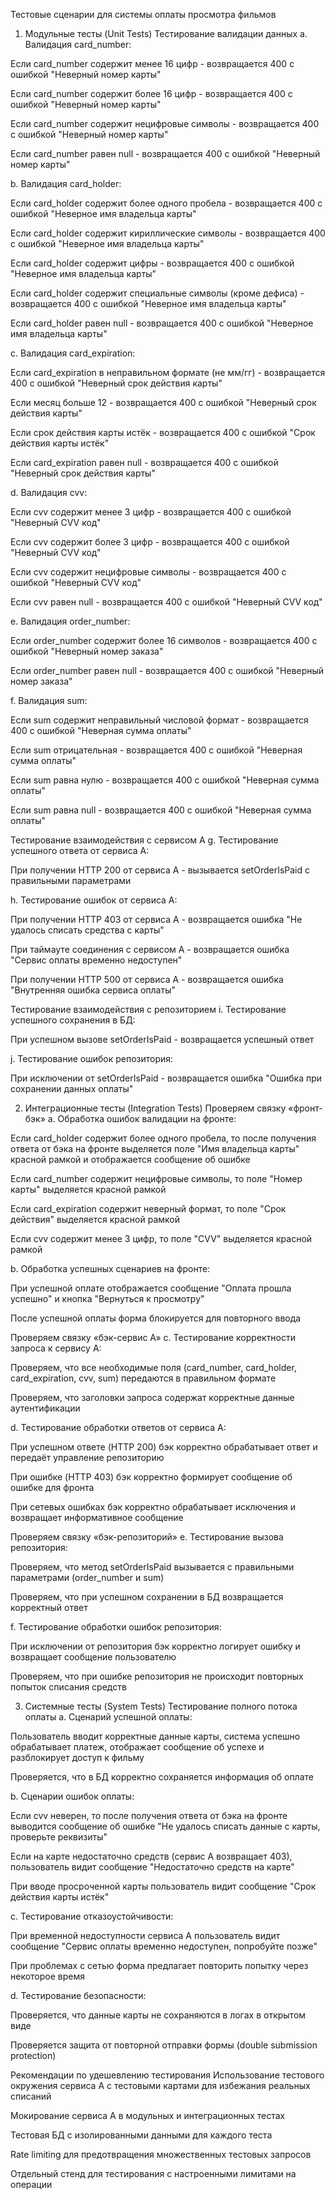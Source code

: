 Тестовые сценарии для системы оплаты просмотра фильмов
1. Модульные тесты (Unit Tests)
Тестирование валидации данных
a. Валидация card_number:

Если card_number содержит менее 16 цифр - возвращается 400 с ошибкой "Неверный номер карты"

Если card_number содержит более 16 цифр - возвращается 400 с ошибкой "Неверный номер карты"

Если card_number содержит нецифровые символы - возвращается 400 с ошибкой "Неверный номер карты"

Если card_number равен null - возвращается 400 с ошибкой "Неверный номер карты"

b. Валидация card_holder:

Если card_holder содержит более одного пробела - возвращается 400 с ошибкой "Неверное имя владельца карты"

Если card_holder содержит кириллические символы - возвращается 400 с ошибкой "Неверное имя владельца карты"

Если card_holder содержит цифры - возвращается 400 с ошибкой "Неверное имя владельца карты"

Если card_holder содержит специальные символы (кроме дефиса) - возвращается 400 с ошибкой "Неверное имя владельца карты"

Если card_holder равен null - возвращается 400 с ошибкой "Неверное имя владельца карты"

c. Валидация card_expiration:

Если card_expiration в неправильном формате (не мм/гг) - возвращается 400 с ошибкой "Неверный срок действия карты"

Если месяц больше 12 - возвращается 400 с ошибкой "Неверный срок действия карты"

Если срок действия карты истёк - возвращается 400 с ошибкой "Срок действия карты истёк"

Если card_expiration равен null - возвращается 400 с ошибкой "Неверный срок действия карты"

d. Валидация cvv:

Если cvv содержит менее 3 цифр - возвращается 400 с ошибкой "Неверный CVV код"

Если cvv содержит более 3 цифр - возвращается 400 с ошибкой "Неверный CVV код"

Если cvv содержит нецифровые символы - возвращается 400 с ошибкой "Неверный CVV код"

Если cvv равен null - возвращается 400 с ошибкой "Неверный CVV код"

e. Валидация order_number:

Если order_number содержит более 16 символов - возвращается 400 с ошибкой "Неверный номер заказа"

Если order_number равен null - возвращается 400 с ошибкой "Неверный номер заказа"

f. Валидация sum:

Если sum содержит неправильный числовой формат - возвращается 400 с ошибкой "Неверная сумма оплаты"

Если sum отрицательная - возвращается 400 с ошибкой "Неверная сумма оплаты"

Если sum равна нулю - возвращается 400 с ошибкой "Неверная сумма оплаты"

Если sum равна null - возвращается 400 с ошибкой "Неверная сумма оплаты"

Тестирование взаимодействия с сервисом A
g. Тестирование успешного ответа от сервиса A:

При получении HTTP 200 от сервиса A - вызывается setOrderIsPaid с правильными параметрами

h. Тестирование ошибок от сервиса A:

При получении HTTP 403 от сервиса A - возвращается ошибка "Не удалось списать средства с карты"

При таймауте соединения с сервисом A - возвращается ошибка "Сервис оплаты временно недоступен"

При получении HTTP 500 от сервиса A - возвращается ошибка "Внутренняя ошибка сервиса оплаты"

Тестирование взаимодействия с репозиторием
i. Тестирование успешного сохранения в БД:

При успешном вызове setOrderIsPaid - возвращается успешный ответ

j. Тестирование ошибок репозитория:

При исключении от setOrderIsPaid - возвращается ошибка "Ошибка при сохранении данных оплаты"

2. Интеграционные тесты (Integration Tests)
Проверяем связку «фронт-бэк»
a. Обработка ошибок валидации на фронте:

Если card_holder содержит более одного пробела, то после получения ответа от бэка на фронте выделяется поле "Имя владельца карты" красной рамкой и отображается сообщение об ошибке

Если card_number содержит нецифровые символы, то поле "Номер карты" выделяется красной рамкой

Если card_expiration содержит неверный формат, то поле "Срок действия" выделяется красной рамкой

Если cvv содержит менее 3 цифр, то поле "CVV" выделяется красной рамкой

b. Обработка успешных сценариев на фронте:

При успешной оплате отображается сообщение "Оплата прошла успешно" и кнопка "Вернуться к просмотру"

После успешной оплаты форма блокируется для повторного ввода

Проверяем связку «бэк-сервис A»
c. Тестирование корректности запроса к сервису A:

Проверяем, что все необходимые поля (card_number, card_holder, card_expiration, cvv, sum) передаются в правильном формате

Проверяем, что заголовки запроса содержат корректные данные аутентификации

d. Тестирование обработки ответов от сервиса A:

При успешном ответе (HTTP 200) бэк корректно обрабатывает ответ и передаёт управление репозиторию

При ошибке (HTTP 403) бэк корректно формирует сообщение об ошибке для фронта

При сетевых ошибках бэк корректно обрабатывает исключения и возвращает информативное сообщение

Проверяем связку «бэк-репозиторий»
e. Тестирование вызова репозитория:

Проверяем, что метод setOrderIsPaid вызывается с правильными параметрами (order_number и sum)

Проверяем, что при успешном сохранении в БД возвращается корректный ответ

f. Тестирование обработки ошибок репозитория:

При исключении от репозитория бэк корректно логирует ошибку и возвращает сообщение пользователю

Проверяем, что при ошибке репозитория не происходит повторных попыток списания средств

3. Системные тесты (System Tests)
Тестирование полного потока оплаты
a. Сценарий успешной оплаты:

Пользователь вводит корректные данные карты, система успешно обрабатывает платеж, отображает сообщение об успехе и разблокирует доступ к фильму

Проверяется, что в БД корректно сохраняется информация об оплате

b. Сценарии ошибок оплаты:

Если cvv неверен, то после получения ответа от бэка на фронте выводится сообщение об ошибке "Не удалось списать данные с карты, проверьте реквизиты"

Если на карте недостаточно средств (сервис A возвращает 403), пользователь видит сообщение "Недостаточно средств на карте"

При вводе просроченной карты пользователь видит сообщение "Срок действия карты истёк"

c. Тестирование отказоустойчивости:

При временной недоступности сервиса A пользователь видит сообщение "Сервис оплаты временно недоступен, попробуйте позже"

При проблемах с сетью форма предлагает повторить попытку через некоторое время

d. Тестирование безопасности:

Проверяется, что данные карты не сохраняются в логах в открытом виде

Проверяется защита от повторной отправки формы (double submission protection)

Рекомендации по удешевлению тестирования
Использование тестового окружения сервиса A с тестовыми картами для избежания реальных списаний

Мокирование сервиса A в модульных и интеграционных тестах

Тестовая БД с изолированными данными для каждого теста

Rate limiting для предотвращения множественных тестовых запросов

Отдельный стенд для тестирования с настроенными лимитами на операции